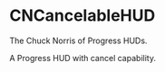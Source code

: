 CNCancelableHUD
=====================

The Chuck Norris of Progress HUDs.

A Progress HUD with cancel capability.